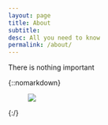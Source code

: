 ```yaml
---
layout: page
title: About
subtitle: 
desc: All you need to know
permalink: /about/
---
```


<div class="pretty-links">

<div class="lead lead-about">There is nothing important
</div>

{::nomarkdown} 
<figure class="site-profile">
    <img src="{{ site.baseurl }}/assets/img/profile.png">
</figure>
{:/}


</div>

